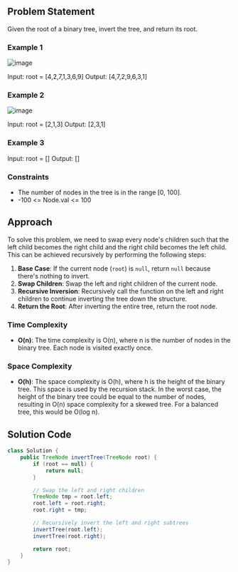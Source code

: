 ## Problem Statement

Given the root of a binary tree, invert the tree, and return its root.

### Example 1

![image](https://github.com/user-attachments/assets/a9ecbb52-47e6-4ac7-9c7a-8b30ac62b0d8)

Input: root = [4,2,7,1,3,6,9]
Output: [4,7,2,9,6,3,1]

### Example 2

![image](https://github.com/user-attachments/assets/44bc25a7-6334-41a8-9651-cd948feaf03a)

Input: root = [2,1,3]
Output: [2,3,1]

### Example 3
Input: root = []
Output: []

### Constraints

- The number of nodes in the tree is in the range [0, 100].
- -100 <= Node.val <= 100

## Approach

To solve this problem, we need to swap every node's children such that the left child becomes the right child and the right child becomes the left child. This can be achieved recursively by performing the following steps:

1. **Base Case**: If the current node (`root`) is `null`, return `null` because there's nothing to invert.
2. **Swap Children**: Swap the left and right children of the current node.
3. **Recursive Inversion**: Recursively call the function on the left and right children to continue inverting the tree down the structure.
4. **Return the Root**: After inverting the entire tree, return the root node.

### Time Complexity

- **O(n)**: The time complexity is O(n), where n is the number of nodes in the binary tree. Each node is visited exactly once.

### Space Complexity

- **O(h)**: The space complexity is O(h), where h is the height of the binary tree. This space is used by the recursion stack. In the worst case, the height of the binary tree could be equal to the number of nodes, resulting in O(n) space complexity for a skewed tree. For a balanced tree, this would be O(log n).

## Solution Code

```java
class Solution {
    public TreeNode invertTree(TreeNode root) {
        if (root == null) {
            return null;
        }

        // Swap the left and right children
        TreeNode tmp = root.left;
        root.left = root.right;
        root.right = tmp;

        // Recursively invert the left and right subtrees
        invertTree(root.left);
        invertTree(root.right);

        return root;
    }
}
```

